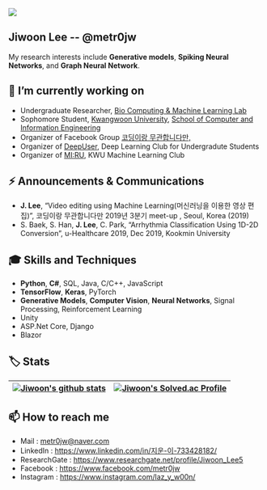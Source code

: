 <a href="https://hits.seeyoufarm.com"><img src="https://hits.seeyoufarm.com/api/count/incr/badge.svg?url=https%3A%2F%2Fgithub.com%2Fmetr0jw&count_bg=%238A1601&title_bg=%23212121&icon=csharp.svg&icon_color=%23FFFFFF&title=Who+clicked+metr0jw%3F&edge_flat=false"/></a>

<h2>Jiwoon Lee  -- @metr0jw</h2>
 My research interests include <b>Generative models</b>, <b>Spiking Neural Networks</b>, and <b>Graph Neural Network</b>.

💪 I’m currently working on
-
- Undergraduate Researcher, [Bio Computing & Machine Learning Lab](https://bcml.kw.ac.kr/)
- Sophomore Student, [Kwangwoon University](https://www.kw.ac.kr/), [School of Computer and Information Engineering](http://ce.kw.ac.kr/)
- Organizer of Facebook Group [코딩이랑 무관합니다만,](https://www.facebook.com/groups/System.out.Coding)
- Organizer of [DeepUser](https://www.facebook.com/DeepUserAI), Deep Learning Club for Undergradute Students 
- Organizer of [MI:RU](https://www.facebook.com/KWUMIRU), KWU Machine Learning Club 

⚡ Announcements & Communications
-
- <b>J. Lee</b>, “Video editing using Machine Learning(머신러닝을 이용한 영상 편집)”, 코딩이랑 무관합니다만 2019년 3분기 meet-up , Seoul, Korea (2019)
- S. Baek, S. Han, <b>J. Lee</b>, C. Park, “Arrhythmia Classification Using 1D-2D Conversion”, u-Healthcare 2019, Dec 2019, Kookmin University

🎓 Skills and Techniques
- 
- <b>Python</b>, <b>C#</b>, SQL, Java, C/C++, JavaScript
- <b>TensorFlow</b>, <b>Keras</b>, PyTorch
- <b>Generative Models</b>, <b>Computer Vision</b>, <b>Neural Networks</b>, Signal Processing, Reinforcement Learning
- Unity
- ASP.Net Core, Django
- Blazor

🏷️ Stats
-
| <a href="https://github.com/metr0jw"><img align="center" src="https://github-readme-stats.vercel.app/api?username=metr0jw&count_private=true&show_icons=true&theme=tokyonight" alt="Jiwoon's github stats" /></a> | <a href="https://solved.ac/metr0jw"><img align="center" src="http://mazassumnida.wtf/api/v2/generate_badge?boj=metr0jw" alt="Jiwoon's Solved.ac Profile" /></a> | 
| ------------- | ------------- |

📫 How to reach me
- 
- Mail : <metr0jw@naver.com>
- LinkedIn : https://www.linkedin.com/in/지운-이-733428182/
- ResearchGate : https://www.researchgate.net/profile/Jiwoon_Lee5
- Facebook : https://www.facebook.com/metr0jw
- Instagram : https://www.instagram.com/laz_y_w00n/

  
 
<!--
**metr0jw/metr0jw** is a ✨ _special_ ✨ repository because its `README.md` (this file) appears on your GitHub profile.

Here are some ideas to get you started:

- 🔭 I’m currently working on ...
- 🌱 I’m currently learning ...
- 👯 I’m looking to collaborate on ...
- 🤔 I’m looking for help with ...
- 💬 Ask me about ...
- 📫 How to reach me: ...
- 😄 Pronouns: ...
- ⚡ Fun fact: ...
-->
